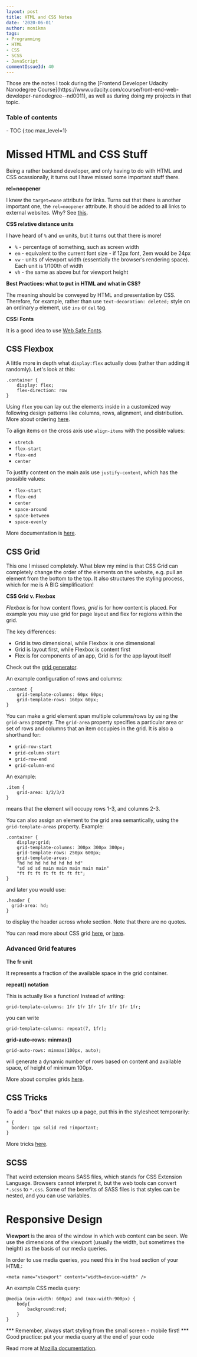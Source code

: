 ```yaml
---
layout: post
title: HTML and CSS Notes
date: '2020-06-01'
author: monikma
tags:
- Programming
- HTML
- CSS
- SCSS
- JavaScript
commentIssueId: 40
---
```


<div class="bg-info panel-body" markdown="1">
Those are the notes I took during the [Frontend Developer Udacity Nanodegree Course](https://www.udacity.com/course/front-end-web-developer-nanodegree--nd0011), as well as during doing my projects in that topic.
</div>

<h3>Table of contents</h3>
- TOC
{:toc max_level=1}

# Missed HTML and CSS Stuff

Being a rather backend developer, and only having to do with HTML and CSS ocassionally, it turns out I have missed some important stuff there.

**rel=noopener**

I knew the `target=none` attribute for links. Turns out that there is another important one, the `rel=noopener` attribute. 
It should be added to all links to external websites. Why? See [this](https://mathiasbynens.github.io/rel-noopener).

**CSS relative distance units**

I have heard of `%` and `em` units, but it turns out that there is more!

- `%` - percentage of something, such as screen width
- `em` - equivalent to the current font size - if 12px font, 2em would be 24px
- `vw` - units of viewport width (essentially the browser’s rendering space). Each unit is 1/100th of width
- `vh` - the same as above but for viewport height

**Best Practices: what to put in HTML and what in CSS?**

The meaning should be conveyed by HTML and presentation by CSS. 
Therefore, for example, rather than use `text-decoration: deleted;` style on an ordinary `p` element, use `ins` or `del` tag. 

**CSS: Fonts**

It is a good idea to use [Web Safe Fonts](https://web.mit.edu/jmorzins/www/fonts.html).
 
## CSS Flexbox

A little more in depth what `display:flex` actually does (rather than adding it randomly). Let's look at this: 

```
.container {
    display: flex;
    flex-direction: row
}
```

Using `flex` you can lay out the elements inside in a customized way following design patterns like columns, rows, alignment, and distribution. More about ordering [here](https://developer.mozilla.org/en-US/docs/Learn/CSS/CSS_layout/Flexbox#Ordering_flex_items).

To align items on the cross axis use `align-items` with the possible values:

- `stretch`
- `flex-start`
- `flex-end`
- `center`

To justify content on the main axis use `justify-content`, which has the possible values:

- `flex-start`
- `flex-end`
- `center`
- `space-around`
- `space-between`
- `space-evenly`

More documentation is [here](https://developer.mozilla.org/en-US/docs/Web/CSS/CSS_Flexible_Box_Layout/Basic_Concepts_of_Flexbox#Alignment_justification_and_distribution_of_free_space_between_items).

## CSS Grid

This one I missed completely. What blew my mind is that CSS Grid can completely change the order of the elements on the website, e.g. pull an element from the bottom to the top.
It also structures the styling process, which for me is A BIG simplification!

**CSS Grid v. Flexbox**

_Flexbox_ is for how content flows, _grid_ is for how content is placed. For example you may use grid for page layout and flex for regions within the grid.

The key differences:
- Grid is two dimensional, while Flexbox is one dimensional
- Grid is layout first, while Flexbox is content first
- Flex is for components of an app, Grid is for the app layout itself

Check out the [grid generator](https://cssgrid-generator.netlify.com/).

An example configuration of rows and columns:

```
.content {
    grid-template-columns: 60px 60px;
    grid-template-rows: 160px 60px;
}
```

You can make a grid element span multiple columns/rows by using the `grid-area` property. The `grid-area` property specifies a particular area or set of rows and columns that an item occupies in the grid. It is also a shorthand for:
- `grid-row-start`
- `grid-column-start`
- `grid-row-end`
- `grid-column-end`

An example:

```
.item {
    grid-area: 1/2/3/3
}
```

means that the element will occupy rows 1-3, and columns 2-3.

You can also assign an element to the grid area semantically, using the `grid-template-areas` property. Example: 
```
.container {
    display:grid;
    grid-template-columns: 300px 300px 300px;
    grid-template-rows: 250px 600px;
    grid-template-areas: 
    "hd hd hd hd hd hd hd hd"
    "sd sd sd main main main main main"
    "ft ft ft ft ft ft ft ft";
}
```
and later you would use:

```
.header {
  grid-area: hd;
}
```

to display the header across whole section. Note that there are no quotes.

You can read more about CSS grid [here](https://css-tricks.com/snippets/css/complete-guide-grid/), or [here](https://gedd.ski/post/grid-item-placement/).

### Advanced Grid features

**The fr unit**

It represents a fraction of the available space in the grid container.

**repeat() notation**

This is actually like a function! Instead of writing:

`grid-template-columns: 1fr 1fr 1fr 1fr 1fr 1fr 1fr;`

you can write

`grid-template-columns: repeat(7, 1fr);`

**grid-auto-rows: minmax()**

`grid-auto-rows: minmax(100px, auto);`

will generate a dynamic number of rows based on content and available space, of height of minimum 100px.

More about complex grids [here](https://rachelandrew.co.uk/archives/2015/02/04/css-grid-layout-creating-complex-grids/).

## CSS Tricks

To add a "box" that makes up a page, put this in the stylesheet temporarily:

```
* {
  border: 1px solid red !important;
}
```

More tricks [here](https://css-tricks.com/).

## SCSS

That weird extension means SASS files, which stands for CSS Extension Language. Browsers cannot interpret it, but the web tools can convert `*.scss` to `*.css`. Some of the benefits of SASS files is that styles can be nested, and you can use variables. 

# Responsive Design

**Viewport** is the area of the window in which web content can be seen. We use the dimensions of the viewport (usually the width, but sometimes the height) as the basis of our media queries.

In order to use media queries, you need this in the `head` section of your HTML:

`<meta name="viewport" content="width=device-width" />`

An example CSS media query:

```
@media (min-width: 600px) and (max-width:900px) {
    body{
        background:red;
    }
}
```

*** Remember, always start styling from the small screen - mobile first! 
*** Good practice: put your media query at the end of your code

Read more at [Mozilla documentation](https://developer.mozilla.org/en-US/docs/Web/CSS/Media_Queries/Using_media_queries).